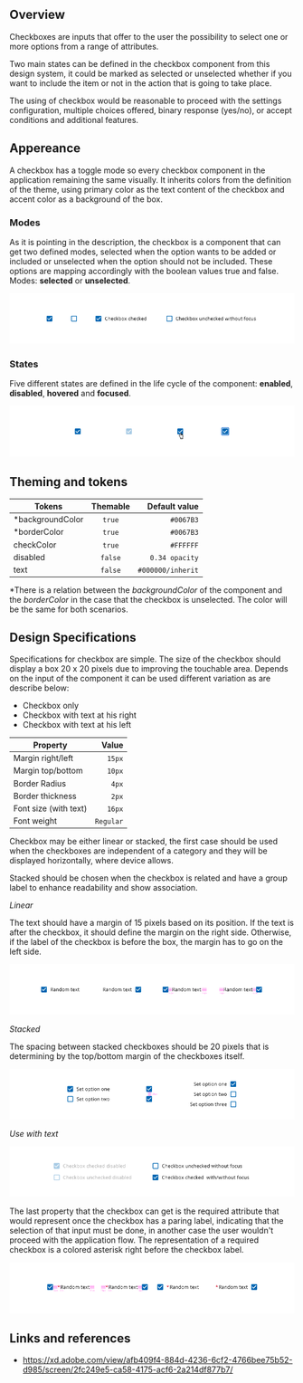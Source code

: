 ## Overview

Checkboxes are inputs that offer to the user the possibility to select one or more options from a range of attributes.

Two main states can be defined in the checkbox component from this design system, it could be marked as selected or unselected whether if you want to include the item or not in the action that is going to take place.

The using of checkbox would be reasonable to proceed with the settings configuration, multiple choices offered, binary response (yes/no), or accept conditions and additional features.

## Appereance

A checkbox has a toggle mode so every checkbox component in the application remaining the same visually. It inherits colors from the definition of the theme, using primary color as the text content of the checkbox and accent color as a background of the box.

### Modes

As it is pointing in the description, the checkbox is a component that can get two defined modes, selected when the option wants to be added or included or unselected when the option should not be included. These options are mapping accordingly with the boolean values true and false.
Modes: __selected__ or __unselected__.

![Checkbox modes](images/checkbox_modes.png)

### States

Five different states are defined in the life cycle of the component: __enabled__, __disabled__, __hovered__ and __focused__.

![Checkbox states](images/checkbox_states.png)

## Theming and tokens

| Tokens        | Themable      | Default value |
| ------------- |:-------------:| -------------:| 
| *backgroundColor| `true` | `#0067B3`|
| *borderColor   | `true` | `#0067B3`  |
| checkColor    | `true` | `#FFFFFF`  |
| disabled      | `false`| `0.34 opacity`  |
| text      | `false`| `#000000/inherit`  |

*There is a relation between the _backgroundColor_ of the component and the _borderColor_ in the case that the checkbox is unselected. The color will be the same for both scenarios.

## Design Specifications

Specifications for checkbox are simple. The size of the checkbox should display a box 20 x 20 pixels due to improving the touchable area. Depends on the input of the component it can be used different variation as are describe below:

- Checkbox only
- Checkbox with text at his right
- Checkbox with text at his left

| Property           | Value|
|--------------------|------:|
| Margin right/left  | `15px`|
| Margin top/bottom  | `10px`|
| Border Radius      | `4px` |
| Border thickness   | `2px` |
| Font size (with text)| `16px` |
| Font weight        | `Regular` |

Checkbox may be either linear or stacked, the first case should be used when the checkboxes are independent of a category and they will be displayed horizontally, where device allows.

Stacked should be chosen when the checkbox is related and have a group label to enhance readability and show association.

*Linear*  

The text should have a margin of 15 pixels based on its position. If the text is after the checkbox, it should define the margin on the right side. Otherwise, if the label of the checkbox is before the box, the margin has to go on the left side.

![Checkbox design specifications for linear display](images/checkbox_linear.png)

*Stacked*  

The spacing between stacked checkboxes should be 20 pixels that is determining by the top/bottom margin of the checkboxes itself.

![Checkbox design specifications for stacked display](images/checkbox_stacked.png)

*Use with text*

![Checkbox design preview pairing with text](images/checkbox_combination.png)

The last property that the checkbox can get is the required attribute that would represent once the checkbox has a paring label, indicating that the selection of that input must be done, in another case the user wouldn't proceed with the application flow. 
The representation of a required checkbox is a colored asterisk right before the checkbox label.

 ![Checkbox design required field](images/checkbox_required.png)


## Links and references

- https://xd.adobe.com/view/afb409f4-884d-4236-6cf2-4766bee75b52-d985/screen/2fc249e5-ca58-4175-acf6-2a214df877b7/